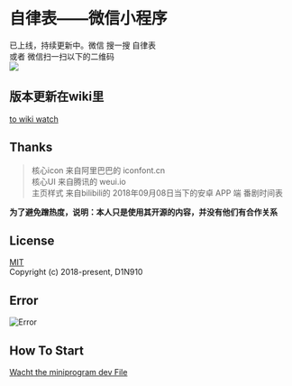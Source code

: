# 自律表——微信小程序
已上线，持续更新中。微信 搜一搜 自律表   
或者 微信扫一扫以下的二维码  
![](http://ww1.sinaimg.cn/large/006ES7aSgy1fv1zg60cpdj309k09kta5.jpg)

## 版本更新在wiki里

[to wiki watch](https://github.com/D1N910/Self-discipline/wiki/%E7%89%88%E6%9C%AC%E6%9B%B4%E6%96%B0)

## Thanks  
>核心icon 来自阿里巴巴的 iconfont.cn  
核心UI 来自腾讯的 weui.io  
主页样式 来自bilibili的 2018年09月08日当下的安卓 APP 端 番剧时间表

**为了避免蹭热度，说明：本人只是使用其开源的内容，并没有他们有合作关系**

## License
[MIT](https://opensource.org/licenses/MIT)  
Copyright (c) 2018-present, D1N910

## Error
  ![Error](https://wx3.sinaimg.cn/mw690/006ES7aSly1fuew5b5p4aj30os061q3r.jpg)

## How To Start
[Wacht the miniprogram dev File](https://developers.weixin.qq.com/miniprogram/dev/index.html?t=18080816)
